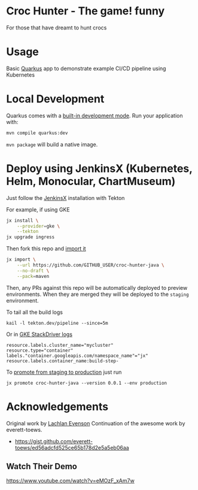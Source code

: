 # Croc Hunter - The game!  funny

For those that have dreamt to hunt crocs

# Usage

Basic [Quarkus](https://quarkus.io/) app to demonstrate example CI/CD pipeline using Kubernetes

# Local Development

Quarkus comes with a [built-in development mode](https://quarkus.io/guides/maven-tooling). Run your application with:

```bash
mvn compile quarkus:dev
```

`mvn package` will build a native image.


# Deploy using JenkinsX (Kubernetes, Helm, Monocular, ChartMuseum)

Just follow the [JenkinsX](http://jenkins-x.io) installation with Tekton

For example, if using GKE

```bash
jx install \
    --provider=gke \
    --tekton
jx upgrade ingress
```

Then fork this repo and [import it](http://jenkins-x.io/developing/import/)

```bash
jx import \
    --url https://github.com/GITHUB_USER/croc-hunter-java \
    --no-draft \
    --pack=maven
```

Then, any PRs against this repo will be automatically deployed to preview environments.
When they are merged they will be deployed to the `staging` environment.

To tail all the build logs

    kail -l tekton.dev/pipeline --since=5m

Or in [GKE StackDriver logs](https://console.cloud.google.com/logs/viewer)

```
resource.labels.cluster_name="mycluster"
resource.type="container"
labels."container.googleapis.com/namespace_name"="jx"
resource.labels.container_name:build-step-
```

To [promote from staging to production](http://jenkins-x.io/developing/promote/) just run

    jx promote croc-hunter-java --version 0.0.1 --env production

# Acknowledgements

Original work by [Lachlan Evenson](https://github.com/lachie83/croc-hunter)
Continuation of the awesome work by everett-toews.
* https://gist.github.com/everett-toews/ed56adcfd525ce65b178d2e5a5eb06aa

## Watch Their Demo

https://www.youtube.com/watch?v=eMOzF_xAm7w

